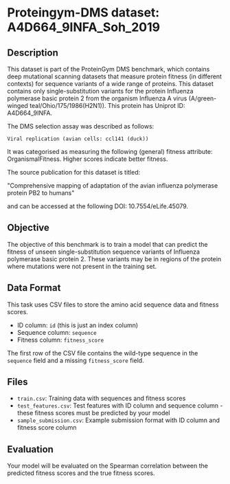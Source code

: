 
# Proteingym-DMS dataset: A4D664_9INFA_Soh_2019

## Description

This dataset is part of the ProteinGym DMS benchmark, which contains deep mutational scanning datasets that measure
protein fitness (in different contexts) for sequence variants of a wide range of proteins. This dataset contains
only single-substitution variants for the protein Influenza polymerase basic protein 2 from the organism Influenza A virus (A/green-winged teal/Ohio/175/1986(H2N1)). This protein has Uniprot ID: A4D664_9INFA. 

The DMS selection assay was described as follows: 

    Viral replication (avian cells: ccl141 (duck))

It was categorised as measuring the following (general) fitness attribute: OrganismalFitness. Higher scores indicate better fitness.

The source publication for this dataset is titled: 

"Comprehensive mapping of adaptation of the avian influenza polymerase protein PB2 to humans"

and can be accessed at the following DOI: 10.7554/eLife.45079.

## Objective

The objective of this benchmark is to train a model that can predict the fitness of unseen single-substitution sequence variants of Influenza polymerase basic protein 2.
These variants may be in regions of the protein where mutations were not present in the training set.

## Data Format

This task uses CSV files to store the amino acid sequence data and fitness scores.
- ID column: `id` (this is just an index column)
- Sequence column: `sequence`
- Fitness column: `fitness_score`

The first row of the CSV file contains the wild-type sequence in the `sequence` field and a missing `fitness_score` field.

## Files

- `train.csv`: Training data with sequences and fitness scores
- `test_features.csv`: Test features with ID column and sequence column - these fitness scores must be predicted by your model
- `sample_submission.csv`: Example submission format with ID column and fitness score column

## Evaluation

Your model will be evaluated on the Spearman correlation between the predicted fitness scores and the true fitness scores.
